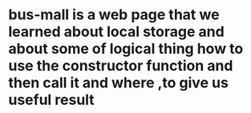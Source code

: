 # bus-mall is a web page that we learned about local storage and about some of logical thing how to use the constructor function and then call it and where ,to give us useful result